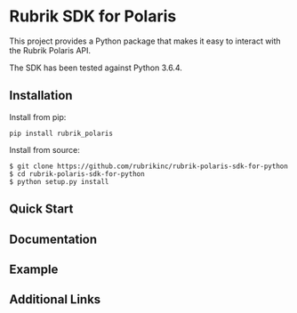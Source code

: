 # Rubrik SDK for Polaris

This project provides a Python package that makes it easy to interact with the Rubrik Polaris API.

The SDK has been tested against Python 3.6.4.

## Installation

Install from pip:

`pip install rubrik_polaris`

Install from source:
```
$ git clone https://github.com/rubrikinc/rubrik-polaris-sdk-for-python
$ cd rubrik-polaris-sdk-for-python
$ python setup.py install
```
## Quick Start

## Documentation

## Example

## Additional Links